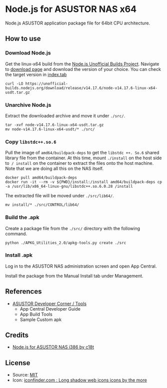 # Node.js for ASUSTOR NAS x64

Node.js ASUSTOR application package file for 64bit CPU architecture.

## How to use

### Download Node.js

Get the linux-x64 build from the [Node.js Unofficial Builds Project](https://unofficial-builds.nodejs.org/). Navigate to [download page](https://unofficial-builds.nodejs.org/download/release/) and download the version of your choice. You can check the target version in [index.tab](https://unofficial-builds.nodejs.org/download/release/index.tab)

```console
curl -LO https://unofficial-builds.nodejs.org/download/release/v14.17.6/node-v14.17.6-linux-x64-usdt.tar.gz
```

### Unarchive Node.js

Extract the downloaded archive and move it under `./src/`.

```console
tar -xvf node-v14.17.6-linux-x64-usdt.tar.gz
mv node-v14.17.6-linux-x64-usdt/* ./src/
```

### Copy `libstdc++.so.6`

Pull the image of `amd64/buildpack-deps` to get the `libstdc ++. So.6` shared library file from the container. At this time, mount `./install` on the host side to` / install` on the container to extract the files onto the host machine. Note that we are doing all this on the NAS itself.

```console
docker pull amd64/buildpack-deps
docker run -it --rm -v ${PWD}/install:/install amd64/buildpack-deps cp -a /usr/lib/x86_64-linux-gnu/libstdc++.so.6.0.28 /install
```


The extracted file will be moved under `./src/lib64/`.

```console
mv install/* ./src/CONTROL/lib64/
```

### Build the .apk

Create a package file from the `./src/` directory with the following command.

```console
python ./APKG_Utilities_2.0/apkg-tools.py create ./src
```

### Install .apk

Log in to the ASUSTOR NAS administration screen and open App Central.

Install the package from the Manual Install tab under Management.

## References

- [ASUSTOR Developer Corner / Tools](https://developer.asustor.com/)
  - App Central Developer Guide
  - App Build Tools
  - Sample Custom apk

## Credits
- [Node.js for ASUSTOR NAS i386 by c18t](https://github.com/c18t/asustor-nas-app-nodejs-i386)

## License

- Source: [MIT](LICENSE)
- Icon: [iconfinder.com : Long shadow web icons icons by the more](https://www.iconfinder.com/icons/308444/javascrpt_js_library_long_shadow_nodejs_web_icon)
